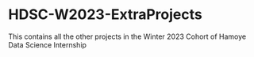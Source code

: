 # HDSC-W2023-ExtraProjects
This contains all the other projects in the Winter 2023 Cohort of Hamoye Data Science Internship
